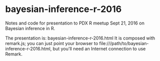 # bayesian-inference-r-2016
Notes and code for presentation to PDX R meetup Sept 21, 2016 on Bayesian inference in R.

The presentation is: bayesian-inference-r-2016.html
It is composed with remark.js; you can just point your browser to file:///path/to/bayesian-inference-r-2016.html,
but you'll need an Internet connection to use Remark.
